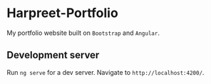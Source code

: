 # Harpreet-Portfolio

My portfolio website built on `Bootstrap` and `Angular`. 


## Development server

Run `ng serve` for a dev server. Navigate to `http://localhost:4200/`.